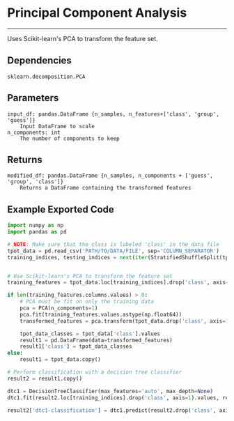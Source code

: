 # Principal Component Analysis
* * *

Uses Scikit-learn's PCA to transform the feature set.

## Dependencies 
    sklearn.decomposition.PCA


Parameters
----------
    input_df: pandas.DataFrame {n_samples, n_features+['class', 'group', 'guess']}
        Input DataFrame to scale
    n_components: int
        The number of components to keep

Returns
-------
    modified_df: pandas.DataFrame {n_samples, n_components + ['guess', 'group', 'class']}
        Returns a DataFrame containing the transformed features


Example Exported Code
---------------------

```Python
import numpy as np
import pandas as pd

# NOTE: Make sure that the class is labeled 'class' in the data file
tpot_data = pd.read_csv('PATH/TO/DATA/FILE', sep='COLUMN_SEPARATOR')
training_indices, testing_indices = next(iter(StratifiedShuffleSplit(tpot_data['class'].values, n_iter=1, train_size=0.75, test_size=0.25)))


# Use Scikit-learn's PCA to transform the feature set
training_features = tpot_data.loc[training_indices].drop('class', axis=1)

if len(training_features.columns.values) > 0:
    # PCA must be fit on only the training data
    pca = PCA(n_components=1)
    pca.fit(training_features.values.astype(np.float64))
    transformed_features = pca.transform(tpot_data.drop('class', axis=1).values.astype(np.float64))

    tpot_data_classes = tpot_data['class'].values
    result1 = pd.DataFrame(data=transformed_features)
    result1['class'] = tpot_data_classes
else:
    result1 = tpot_data.copy()

# Perform classification with a decision tree classifier
result2 = result1.copy()

dtc1 = DecisionTreeClassifier(max_features='auto', max_depth=None)
dtc1.fit(result2.loc[training_indices].drop('class', axis=1).values, result2.loc[training_indices, 'class'].values)

result2['dtc1-classification'] = dtc1.predict(result2.drop('class', axis=1).values)

```
